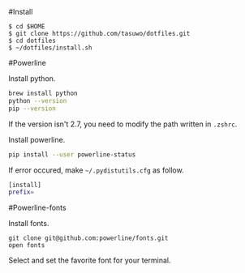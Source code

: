 #Install

```
$ cd $HOME
$ git clone https://github.com/tasuwo/dotfiles.git
$ cd dotfiles
$ ~/dotfiles/install.sh
```

#Powerline

Install python.

```bash
brew install python
python --version
pip --version
```

If the version isn't 2.7, you need to modify the path written in `.zshrc`.

Install powerline.

```bash
pip install --user powerline-status
```

If error occured, make `~/.pydistutils.cfg` as follow.

```bash
[install]
prefix=
```

#Powerline-fonts

Install fonts.

```
git clone git@github.com:powerline/fonts.git
open fonts
```

Select and set the favorite font for your terminal.
